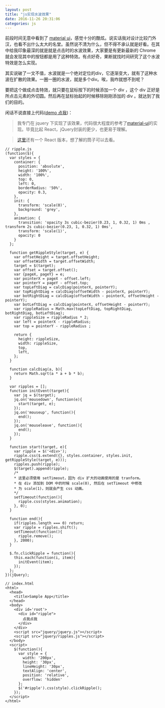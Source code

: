 ```yaml
---
layout: post
title: "js实现水波效果"
date: 2016-11-26 20:31:06
categories: js
---
```


前段时间无意中看到了 [material ui](http://www.material-ui.com)，感觉十分的酷炫。说实话我对设计比较门外汉，也看不出什么太大的名堂。虽然说不清为什么，但不得不承认就是好看。在其中给我印象最深的就是就是点击时的水波效果，大家要是有更新最新的 Chrome 就会发现其中的按钮都是用了这种特效。有点好奇，果断就找时间研究了这个水波特效是怎么实现。

其实说破了一文不值，水波就是一个绝对定位的div，它逐渐变大，就有了这种水波在扩散的效果。一圈一圈的水波，就是多个div。唉，我咋就想不到呢？

要把这个做成点击特效，就只要在鼠标按下的时候添加一个 div ，这个 div 正好是所点击元素的外切圆。然后再在鼠标抬起的时候移除刚刚添加的 div 。就达到了我们的目的。

闲话不说直接上代码([demo 点我](http://brycehq.coding.me/ripples/))：

> 我专门在 jquery 下实现了该效果，代码很大程度的参考了[material-ui](https://github.com/callemall/material-ui)的实现。毕竟比起 React，jQuery封装的更少，也更易于理解。

> [这里](https://coding.net/u/brycehq/p/ripples/git)还有一个 React 版本，想了解的筒子可以去看。

```
// ripple.js
(function($){
  var styles = {
    container: {
      position: 'absolute',
      height: '100%',
      width: '100%',
      top: 0,
      left: 0,
      borderRadius: '50%',
      opacity: 0.3,
    },
    init: {
      transform: 'scale(0)',
      background: 'grey',
    },
    animation: {
      transition: 'opacity 3s cubic-bezier(0.23, 1, 0.32, 1) 0ms , transform 2s cubic-bezier(0.23, 1, 0.32, 1) 0ms',
      transform: 'scale(1)',
      opacity: 0
    }
  };

  function getRippleStyle(target, e) {
    var offsetHeight = target.offsetHeight;
    var offsetWidth = target.offsetWidth;
    target = $(target);
    var offset = target.offset();
    var {pageX, pageY} = e;
    var pointerX = pageX - offset.left;
    var pointerY = pageY - offset.top;
    var topLeftDiag = calcDiag(pointerX, pointerY);
    var topRightDiag = calcDiag(offsetWidth - pointerX, pointerY);
    var botRightDiag = calcDiag(offsetWidth - pointerX, offsetHeight - pointerY);
    var botLeftDiag = calcDiag(pointerX, offsetHeight - pointerY);
    var rippleRadius = Math.max(topLeftDiag, topRightDiag, botRightDiag, botLeftDiag);
    var rippleSize = rippleRadius * 2;
    var left = pointerX - rippleRadius;
    var top = pointerY - rippleRadius ;

    return {
      height: rippleSize,
      width: rippleSize,
      top,
      left,
    };
  }

  function calcDiag(a, b){
    return Math.sqrt(a * a + b * b);
  }

  var ripples = [];
  function initEvent(target){
    var jq = $(target);
    jq.on('mousedown', function(e){
      start(target, e);
    });
    jq.on('mouseup', function(){
      end();
    });
    jq.on('mouseleave', function(){
      end();
    });
  }

  function start(target, e){
    var ripple = $('<div>');
    ripple.css($.extend({}, styles.container, styles.init, getRippleStyle(target, e)));
    ripples.push(ripple);
    $(target).append(ripple);
    /*
    * 这里必须使用 setTimeout，因为 div 扩大的动画使用的是 tranform。
    * 在 div 添加到 DOM 中的时候 scale(0), 然后在 setTimeout 中修改
    * 为 scale(1)，则就会产生 css 动画。
    */
    setTimeout(function(){
      ripple.css(styles.animation);
    }, 0);
  }

  function end(){
    if(ripples.length === 0) return;
    var ripple = ripples.shift();
    setTimeout(function(){
      ripple.remove();
    }, 2000);
  }

  $.fn.clickRipple = function(){
    this.each(function(i, item){
      initEvent(item);
    });
  };
})(jQuery);

```

```
// index.html
<html>
  <head>
    <title>Sample App</title>
  </head>
  <body>
    <div id='root'>
      <div id="ripple">
        点我点我
      </div>
    </div>
    <script src="jquery/jquery.js"></script>
    <script src="jquery/ripples.js"></script>
  </body>
  <script>
    $(function(){
      var style = {
        width: '200px',
        height: '30px',
        lineHeight: '30px',
        textAlign: 'center',
        position: 'relative',
        overflow: 'hidden'
      };
      $('#ripple').css(style).clickRipple();
    });
  </script>
</html>
```
